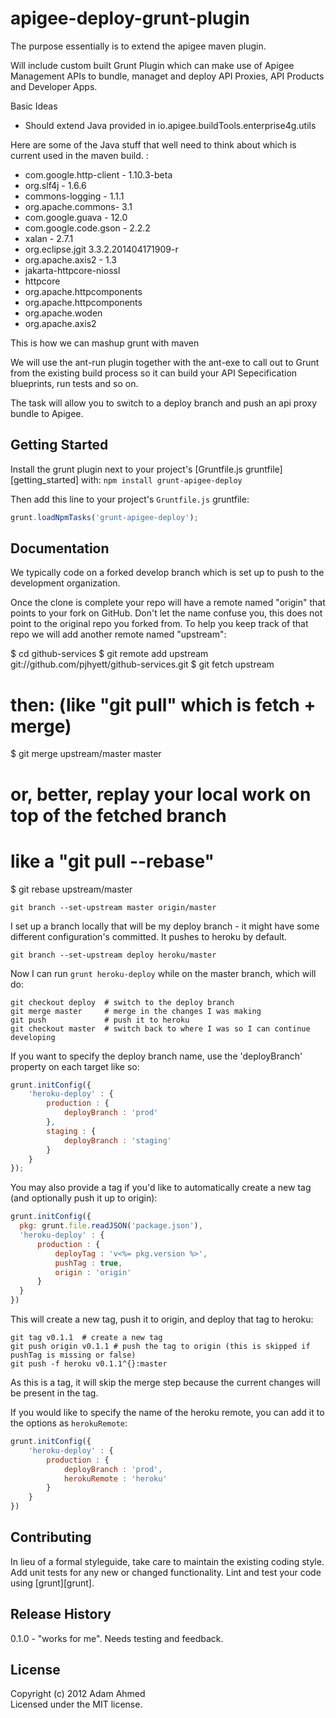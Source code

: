 apigee-deploy-grunt-plugin
==========================

The purpose essentially is to extend the apigee maven plugin.

Will include custom built Grunt Plugin which can make use of Apigee Management APIs to bundle, managet and deploy API Proxies, API Products and Developer Apps.



Basic Ideas

   - Should extend Java provided in io.apigee.buildTools.enterprise4g.utils


Here are some of the Java stuff that well need to think about which is current used in the maven build. :

- com.google.http-client - 1.10.3-beta
- org.slf4j - 1.6.6
- commons-logging - 1.1.1
- org.apache.commons- 3.1
- com.google.guava - 12.0
- com.google.code.gson - 2.2.2
- xalan - 2.7.1
- org.eclipse.jgit 3.3.2.201404171909-r
- org.apache.axis2 - 1.3
- jakarta-httpcore-niossl
- httpcore
- org.apache.httpcomponents
- org.apache.httpcomponents
- org.apache.woden
- org.apache.axis2


This is how we can mashup grunt with maven

We will use the ant-run plugin together with the ant-exe to call out to Grunt from the existing build process so it can build your API Sepecification  blueprints, run tests and so on. 







The task will allow you to switch to a deploy branch and push an api proxy bundle 
to Apigee.

## Getting Started
Install the grunt plugin next to your project's [Gruntfile.js gruntfile][getting_started] 
with: `npm install grunt-apigee-deploy`


Then add this line to your project's `Gruntfile.js` gruntfile:

```javascript
grunt.loadNpmTasks('grunt-apigee-deploy');
```

## Documentation

We typically code on a forked develop branch which is set up to push to 
the development organization.

Once the clone is complete your repo will have a remote named "origin" that points to your fork on GitHub.
Don't let the name confuse you, this does not point to the original repo you forked from. To help you keep track of that repo we will add another remote named 
"upstream":

$ cd github-services
$ git remote add upstream git://github.com/pjhyett/github-services.git
$ git fetch upstream

# then: (like "git pull" which is fetch + merge)
$ git merge upstream/master master

# or, better, replay your local work on top of the fetched branch
# like a "git pull --rebase"
$ git rebase upstream/master


    git branch --set-upstream master origin/master

I set up a branch locally that will be my deploy branch - it might have 
some different configuration's committed. It pushes to heroku by default.

    git branch --set-upstream deploy heroku/master

Now I can run `grunt heroku-deploy` while on the master branch, which will do:

    git checkout deploy  # switch to the deploy branch
    git merge master     # merge in the changes I was making
    git push             # push it to heroku
    git checkout master  # switch back to where I was so I can continue developing

If you want to specify the deploy branch name, use the 'deployBranch' property on each target like so:
```javascript
grunt.initConfig({
    'heroku-deploy' : {
        production : {
            deployBranch : 'prod'
        },
        staging : {
            deployBranch : 'staging'
        }
    }
});
```

You may also provide a tag if you'd like to automatically create a new tag (and optionally push it up to origin):

```javascript
grunt.initConfig({
  pkg: grunt.file.readJSON('package.json'),
  'heroku-deploy' : {
      production : {
          deployTag : 'v<%= pkg.version %>',
          pushTag : true,
          origin : 'origin'
      }
  }
})
```
This will create a new tag, push it to origin, and deploy that tag to heroku:

    git tag v0.1.1  # create a new tag
    git push origin v0.1.1 # push the tag to origin (this is skipped if pushTag is missing or false)
    git push -f heroku v0.1.1^{}:master

As this is a tag, it will skip the merge step because the current changes will be present in the tag.

If you would like to specify the name of the heroku remote, you can add it to the options as `herokuRemote`:

```javascript
grunt.initConfig({
    'heroku-deploy' : {
        production : {
            deployBranch : 'prod',
            herokuRemote : 'heroku'
        }
    }
})
```

## Contributing
In lieu of a formal styleguide, take care to maintain the existing coding style. Add unit tests for any new or changed functionality. Lint and test your code using [grunt][grunt].

## Release History
0.1.0 - "works for me".  Needs testing and feedback.

## License
Copyright (c) 2012 Adam Ahmed  
Licensed under the MIT license.






